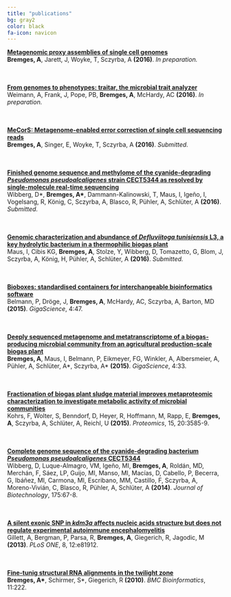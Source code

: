 ```yaml
---
title: "publications"
bg: gray2
color: black
fa-icon: navicon
---
```


**<a href="/bremges_gi2014.pdf" target="_blank">Metagenomic proxy assemblies of single cell genomes</a>**  
__Bremges, A__, Jarett, J, Woyke, T, Sczyrba, A **(2016)**. *In preparation.*

<br/><br/>
**<a href="https://github.com/hzi-bifo/traitar" target="_blank">From genomes to phenotypes: traitar, the microbial trait analyzer</a>**
Weimann, A, Frank, J, Pope, PB, __Bremges, A__, McHardy, AC **(2016)**. *In preparation.*

<br/><br/>
**<a href="https://github.com/metagenomics/MeCorS" target="_blank">MeCorS: Metagenome-enabled error correction of single cell sequencing reads</a>**  
__Bremges, A__, Singer, E, Woyke, T, Sczyrba, A **(2016)**. *Submitted.*

<br/><br/>
**<a href="https://github.com/abremges/2015-pseudo" target="_blank">Finished genome sequence and methylome of the cyanide-degrading *Pseudomonas pseudoalcaligenes* strain CECT5344 as resolved by single-molecule real-time sequencing</a>**  
Wibberg, D\*, __Bremges, A\*__, Dammann-Kalinowski, T, Maus, I, Igeño, I, Vogelsang, R, König, C, Sczyrba, A, Blasco, R, Pühler, A, Schlüter, A **(2016)**. *Submitted.*

<br/><br/>
**<a href="https://www.youtube.com/watch?v=DLzxrzFCyOs" target="_blank">Genomic characterization and abundance of *Defluviitoga tunisiensis* L3, a key hydrolytic bacterium in a thermophilic biogas plant</a>**  
Maus, I, Cibis KG, __Bremges, A__, Stolze, Y, Wibberg, D, Tomazetto, G, Blom, J, Sczyrba, A, König, H, Pühler, A, Schlüter, A **(2016)**. *Submitted.*

<br/><br/>
**<a href="http://dx.doi.org/10.1186/s13742-015-0087-0" target="_blank">Bioboxes: standardised containers for interchangeable bioinformatics software</a>**  
Belmann, P, Dröge, J, __Bremges, A__, McHardy, AC, Sczyrba, A, Barton, MD **(2015)**. *GigaScience*, 4:47.

<br/><br/>
**<a href="http://dx.doi.org/10.1186/s13742-015-0073-6" target="_blank">Deeply sequenced metagenome and metatranscriptome of a biogas-producing microbial community from an agricultural production-scale biogas plant</a>**  
__Bremges, A__, Maus, I, Belmann, P, Eikmeyer, FG, Winkler, A, Albersmeier, A, Pühler, A, Schlüter, A\*, Sczyrba, A\* **(2015)**. *GigaScience*, 4:33.

<br/><br/>
**<a href="http://dx.doi.org/10.1002/pmic.201400557" target="_blank">Fractionation of biogas plant sludge material improves metaproteomic characterization to investigate metabolic activity of microbial communities</a>**  
Kohrs, F, Wolter, S, Benndorf, D, Heyer, R, Hoffmann, M, Rapp, E, __Bremges, A__, Sczyrba, A, Schlüter, A, Reichl, U **(2015)**. *Proteomics*, 15, 20:3585-9.

<br/><br/>
**<a href="http://dx.doi.org/10.1016/j.jbiotec.2014.02.004" target="_blank">Complete genome sequence of the cyanide-degrading bacterium *Pseudomonas pseudoalcaligenes* CECT5344</a>**  
Wibberg, D, Luque-Almagro, VM, Igeño, MI, __Bremges, A__, Roldán, MD, Merchán, F, Sáez, LP, Guijo, MI, Manso, MI, Macías, D, Cabello, P, Becerra, G, Ibáñez, MI, Carmona, MI, Escribano, MM, Castillo, F, Sczyrba, A, Moreno-Vivián, C, Blasco, R, Pühler, A, Schlüter, A **(2014)**. *Journal of Biotechnology*, 175:67-8.

<br/><br/>
**<a href="http://dx.doi.org/10.1371/journal.pone.0081912" target="_blank">A silent exonic SNP in *kdm3a* affects nucleic acids structure but does not regulate experimental autoimmune encephalomyelitis</a>**  
Gillett, A, Bergman, P, Parsa, R, __Bremges, A__, Giegerich, R, Jagodic, M **(2013)**. *PLoS ONE*, 8, 12:e81912.

<br/><br/>
**<a href="http://dx.doi.org/10.1186/1471-2105-11-222" target="_blank">Fine-tunig structural RNA alignments in the twilight zone</a>**  
__Bremges, A\*__, Schirmer, S\*, Giegerich, R **(2010)**. *BMC Bioinformatics*, 11:222.
